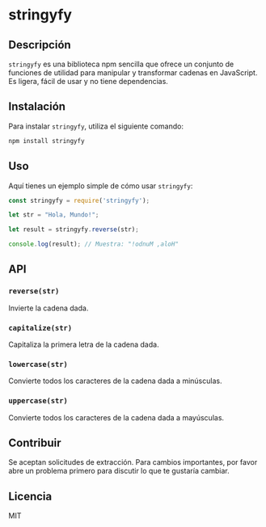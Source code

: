 # stringyfy

## Descripción

`stringyfy` es una biblioteca npm sencilla que ofrece un conjunto de funciones de utilidad para manipular y transformar cadenas en JavaScript. Es ligera, fácil de usar y no tiene dependencias.

## Instalación

Para instalar `stringyfy`, utiliza el siguiente comando:

```bash
npm install stringyfy
```

## Uso

Aquí tienes un ejemplo simple de cómo usar `stringyfy`:

```javascript
const stringyfy = require('stringyfy');

let str = "Hola, Mundo!";

let result = stringyfy.reverse(str);

console.log(result); // Muestra: "!odnuM ,aloH"
```

## API

### `reverse(str)`

Invierte la cadena dada.

### `capitalize(str)`

Capitaliza la primera letra de la cadena dada.

### `lowercase(str)`

Convierte todos los caracteres de la cadena dada a minúsculas.

### `uppercase(str)`

Convierte todos los caracteres de la cadena dada a mayúsculas.

## Contribuir

Se aceptan solicitudes de extracción. Para cambios importantes, por favor abre un problema primero para discutir lo que te gustaría cambiar.

## Licencia

MIT
